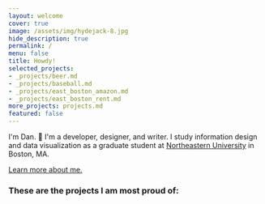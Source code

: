 ```yaml
---
layout: welcome
cover: true
image: /assets/img/hydejack-8.jpg
hide_description: true
permalink: /
menu: false
title: Howdy!
selected_projects:
- _projects/beer.md
- _projects/baseball.md
- _projects/east_boston_amazon.md
- _projects/east_boston_rent.md
more_projects: projects.md
featured: false
---
```

I'm Dan. 🎉 I'm a developer, designer, and writer. I study information design and data visualization
as a graduate student at [Northeastern University](https://www.northeastern.edu/visualization/) in Boston, MA.

[Learn more about me.](./about.md)
### These are the projects I am most proud of:

<!--projects-->
